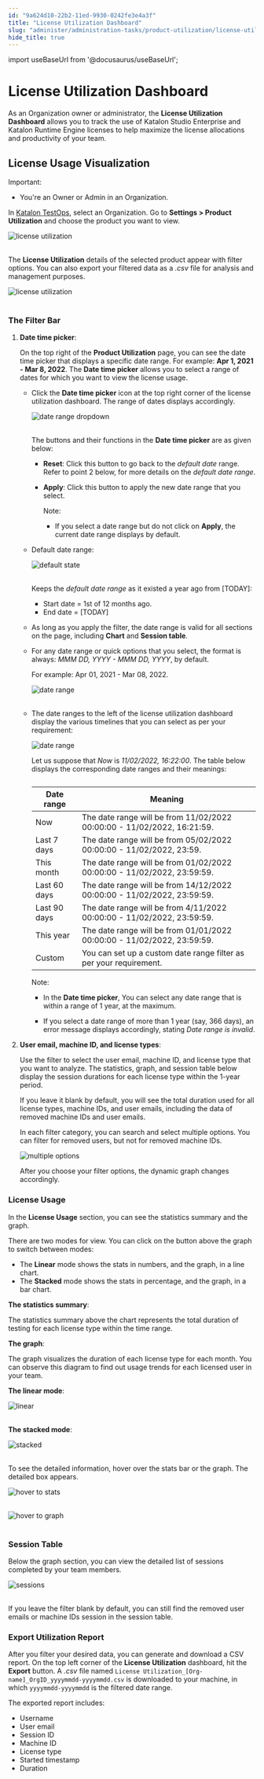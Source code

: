 ```yaml
---
id: "9a624d10-22b2-11ed-9930-0242fe3e4a3f"
title: "License Utilization Dashboard"
slug: "administer/administration-tasks/product-utilization/license-utilization-dashboard"
hide_title: true
---
```

import useBaseUrl from '@docusaurus/useBaseUrl';


# <a id="id" class="anchor_top_offset"/><a id="ariaid-title1" class="anchor_top_offset"/>License Utilization Dashboard

<p xmlns="http://www.w3.org/1999/xhtml" className="p">As an Organization owner or administrator, the <strong className="ph b">License Utilization Dashboard</strong> allows you to track the use of Katalon Studio Enterprise and Katalon Runtime Engine licenses to help maximize the license allocations and productivity of your team.</p> 

## <a id="id_1" class="anchor_top_offset"/>License Usage Visualization

<div xmlns="http://www.w3.org/1999/xhtml" className="note important note_important"><span className="note__title">Important:</span> 
  <ul className="ul"><li className="li">You're an Owner or Admin in an Organization.</li></ul>
</div>
<p xmlns="http://www.w3.org/1999/xhtml" className="p">In <a className="xref j-external-link" href="https://testops.katalon.io/" target="_blank">Katalon TestOps</a>, select an Organization. Go to <strong className="ph b">Settings &gt; Product Utilization</strong> and choose the product you want to view.</p> 
<p xmlns="http://www.w3.org/1999/xhtml" className="p"> <img className="image" src={useBaseUrl("https://github.com/katalon-studio/docs-images/raw/master/katalon-studio/docs/license-utilization-dashboard/K.S.E-8.2.5-license-utilization-dashboard-settings-product_utilization.PNG")} alt="license utilization" /><br /><br /> </p> 
<p xmlns="http://www.w3.org/1999/xhtml" className="p">The <strong className="ph b">License Utilization</strong> details of the selected product appear with filter options. You can also export your filtered data as a <em className="ph i">.csv</em> file for analysis and management purposes.</p> 
<p xmlns="http://www.w3.org/1999/xhtml" className="p"> <img className="image" src={useBaseUrl("https://github.com/katalon-studio/docs-images/raw/master/katalon-studio/docs/license-utilization-dashboard/K.S.E-8.2.5-license-utilization-dashboard-default_state.png")} alt="license utilization" /><br /><br /> </p> 

### <a id="id_2" class="anchor_top_offset"/>The Filter Bar

<ol xmlns="http://www.w3.org/1999/xhtml" className="ol"><li className="li">     <p className="p"><strong className="ph b">Date time picker</strong>:</p>     <p className="p">On the top right of the <strong className="ph b">Product Utilization</strong> page, you can see the date time picker that displays a specific date range. For example: <strong className="ph b">Apr 1, 2021 - Mar 8, 2022</strong>. The <strong className="ph b">Date time picker</strong> allows you to select a range of dates for which you want to view the license usage.</p>     <ul className="ul"><li className="li">         <p className="p">Click the <strong className="ph b">Date time picker</strong> icon at the top right corner of the license utilization dashboard. The range of dates displays accordingly.</p>         <p className="p"> <img className="image" src={useBaseUrl("https://github.com/katalon-studio/docs-images/raw/master/katalon-studio/docs/license-utilization-dashboard/K.S.E-8.2.5-license-utilization-dashboard-date_range_picker.png")} alt="date range dropdown" /><br /><br />         </p>         <p className="p">The buttons and their functions in the <strong className="ph b">Date time picker</strong> are as given below:</p>         <ul className="ul"><li className="li">             <p className="p"> <strong className="ph b">Reset</strong>: Click this button to go back to the <em className="ph i">default date</em> range. Refer to point 2 below, for more details on the <em className="ph i">default date range</em>.</p>           </li><li className="li">             <p className="p"> <strong className="ph b">Apply</strong>: Click this button to apply the new date range that you select.</p>             <div className="note note note_note"><span className="note__title">Note:</span>                <ul className="ul"><li className="li">                   <p className="p">If you select a date range but do not click on <strong className="ph b">Apply</strong>, the current date range displays by default.</p>                 </li></ul>             </div>           </li></ul>       </li><li className="li">         <p className="p">Default date range:</p>         <p className="p"> <img className="image" src={useBaseUrl("https://github.com/katalon-studio/docs-images/raw/4e58d346a97b11c73bc029feb1b84e5a991335bf/katalon-studio/docs/license-utilization-dashboard/K.S.E-8.2.5-license_utilization_default_state.png")} alt="default state" /><br /><br />         </p>         <p className="p">Keeps the <em className="ph i">default date range</em> as it existed a year ago from [TODAY]:</p>         <ul className="ul"><li className="li">Start date = 1st of 12 months ago.</li><li className="li">End date = [TODAY]</li></ul>       </li><li className="li">         <p className="p">As long as you apply the filter, the date range is valid for all sections on the page, including <strong className="ph b">Chart</strong> and <strong className="ph b">Session table</strong>.</p>       </li><li className="li">         <p className="p">For any date range or quick options that you select, the format is always: <em className="ph i">MMM DD, YYYY - MMM DD, YYYY</em>, by default.</p>         <p className="p">For example: Apr 01, 2021 - Mar 08, 2022.</p>         <p className="p"> <img className="image" src={useBaseUrl("https://github.com/katalon-studio/docs-images/raw/master/katalon-studio/docs/license-utilization-dashboard/K.S.E-8.2.5-license-utilization-dashboard-date_format.PNG")} alt="date range" /><br /><br />         </p>       </li><li className="li">         <p className="p">The date ranges to the left of the license utilization dashboard display the various timelines that you can select as per your requirement:</p>         <p className="p"> <img className="image" width={250} src={useBaseUrl("/9a5c59a0-22b2-11ed-9930-0242fe3e4a3f.png")} alt="date range" /></p>         <p className="p">Let us suppose that <em className="ph i">Now</em> is <em className="ph i">11/02/2022, 16:22:00</em>. The table below displays the corresponding date ranges and their meanings:</p>         <table className="table"><caption /><thead className="thead"><tr className><th className="entry anchor_top_offset" id="id_2__entry__1">Date range</th><th className="entry anchor_top_offset" id="id_2__entry__2">Meaning</th></tr></thead><tbody className="tbody"><tr className><td className="entry" headers="id_2__entry__1 id_2__entry__2 ">Now</td><td className="entry" headers="id_2__entry__1 id_2__entry__2 ">The date range will be from 11/02/2022 00:00:00 - 11/02/2022, 16:21:59.</td></tr><tr className><td className="entry" headers="id_2__entry__1 id_2__entry__2 ">Last 7 days</td><td className="entry" headers="id_2__entry__1 id_2__entry__2 ">The date range will be from 05/02/2022 00:00:00 - 11/02/2022, 23:59.</td></tr><tr className><td className="entry" headers="id_2__entry__1 id_2__entry__2 ">This month</td><td className="entry" headers="id_2__entry__1 id_2__entry__2 ">The date range will be from 01/02/2022 00:00:00 - 11/02/2022, 23:59:59.</td></tr><tr className><td className="entry" headers="id_2__entry__1 id_2__entry__2 ">Last 60 days</td><td className="entry" headers="id_2__entry__1 id_2__entry__2 ">The date range will be from 14/12/2022 00:00:00 - 11/02/2022, 23:59:59.</td></tr><tr className><td className="entry" headers="id_2__entry__1 id_2__entry__2 ">Last 90 days</td><td className="entry" headers="id_2__entry__1 id_2__entry__2 ">The date range will be from 4/11/2022 00:00:00 - 11/02/2022, 23:59:59.</td></tr><tr className><td className="entry" headers="id_2__entry__1 id_2__entry__2 ">This year</td><td className="entry" headers="id_2__entry__1 id_2__entry__2 ">The date range will be from 01/01/2022 00:00:00 - 11/02/2022, 23:59:59.</td></tr><tr className><td className="entry" headers="id_2__entry__1 id_2__entry__2 ">Custom</td><td className="entry" headers="id_2__entry__1 id_2__entry__2 ">You can set up a custom date range filter as per your requirement.</td></tr></tbody></table>         <div className="p">           <div className="note note note_note"><span className="note__title">Note:</span>              <ul className="ul"><li className="li">                 <p className="p">In the <strong className="ph b">Date time picker</strong>, You can select any date range that is within a range of 1 year, at the maximum.</p>               </li><li className="li">                 <p className="p">If you select a date range of more than 1 year (say, 366 days), an error message displays accordingly, stating <em className="ph i">Date range is invalid</em>.</p>               </li></ul>           </div>         </div>       </li></ul>   </li><li className="li">     <p className="p"><strong className="ph b">User email, machine ID, and license types</strong>:</p>     <p className="p">Use the filter to select the user email, machine ID, and license type that you want to analyze. The statistics, graph, and session table below display the session durations for each license type within the 1-year period.</p>     <p className="p">If you leave it blank by default, you will see the total duration used for all license types, machine IDs, and user emails, including the data of removed machine IDs and user emails.</p>     <p className="p">In each filter category, you can search and select multiple options. You can filter for removed users, but not for removed machine IDs.</p>     <p className="p"><img className="image" src={useBaseUrl("/9a5b9650-22b2-11ed-9930-0242fe3e4a3f.png")} alt="multiple options" /></p>     <p className="p">After you choose your filter options, the dynamic graph changes accordingly.</p>   </li></ol> 

### <a id="id_3" class="anchor_top_offset"/>License Usage

<p xmlns="http://www.w3.org/1999/xhtml" className="p">In the <strong className="ph b">License Usage</strong> section, you can see the statistics summary and the graph.</p> 
<p xmlns="http://www.w3.org/1999/xhtml" className="p">There are two modes for view. You can click on the button above the graph to switch between modes:</p> 
<ul xmlns="http://www.w3.org/1999/xhtml" className="ul"><li className="li">The <strong className="ph b">Linear</strong> mode shows the stats in numbers, and the graph, in a line chart.</li><li className="li">The <strong className="ph b">Stacked</strong> mode shows the stats in percentage, and the graph, in a bar chart.</li></ul> 
<p xmlns="http://www.w3.org/1999/xhtml" className="p"><strong className="ph b">The statistics summary</strong>:</p> 
<p xmlns="http://www.w3.org/1999/xhtml" className="p">The statistics summary above the chart represents the total duration of testing for each license type within the time range.</p> 
<p xmlns="http://www.w3.org/1999/xhtml" className="p"><strong className="ph b">The graph</strong>:</p> 
<p xmlns="http://www.w3.org/1999/xhtml" className="p">The graph visualizes the duration of each license type for each month. You can observe this diagram to find out usage trends for each licensed user in your team.</p> 
<p xmlns="http://www.w3.org/1999/xhtml" className="p"> <strong className="ph b">The linear mode</strong>:</p> 
<p xmlns="http://www.w3.org/1999/xhtml" className="p"> <img className="image" src={useBaseUrl("https://github.com/katalon-studio/docs-images/raw/master/katalon-studio/docs/license-utilization-dashboard/linear-example.png")} alt="linear" /><br /><br /> </p> 
<p xmlns="http://www.w3.org/1999/xhtml" className="p"> <strong className="ph b">The stacked mode</strong>:</p> 
<p xmlns="http://www.w3.org/1999/xhtml" className="p"> <img className="image" src={useBaseUrl("https://github.com/katalon-studio/docs-images/raw/master/katalon-studio/docs/license-utilization-dashboard/stacked%20mode.png")} alt="stacked" /><br /><br /> </p> 
<p xmlns="http://www.w3.org/1999/xhtml" className="p">To see the detailed information, hover over the stats bar or the graph. The detailed box appears.</p> 
<p xmlns="http://www.w3.org/1999/xhtml" className="p"> <img className="image" src={useBaseUrl("https://github.com/katalon-studio/docs-images/raw/master/katalon-studio/docs/license-utilization-dashboard/hover-statistic.png")} alt="hover to stats" /><br /><br /> </p> 
<p xmlns="http://www.w3.org/1999/xhtml" className="p"> <img className="image" src={useBaseUrl("https://github.com/katalon-studio/docs-images/raw/master/katalon-studio/docs/license-utilization-dashboard/hover-graph.png")} alt="hover to graph" /><br /><br /> </p> 

### <a id="id_4" class="anchor_top_offset"/>Session Table

<p xmlns="http://www.w3.org/1999/xhtml" className="p">Below the graph section, you can view the detailed list of sessions completed by your team members.</p> 
<p xmlns="http://www.w3.org/1999/xhtml" className="p"> <img className="image" src={useBaseUrl("https://github.com/katalon-studio/docs-images/raw/4e58d346a97b11c73bc029feb1b84e5a991335bf/katalon-studio/docs/license-utilization-dashboard/K.S.E-8.2.5-license-utilization-dashboard-session_table.png")} alt="sessions" /><br /><br /> </p> 
<p xmlns="http://www.w3.org/1999/xhtml" className="p">If you leave the filter blank by default, you can still find the removed user emails or machine IDs session in the session table.</p> 

### <a id="id_5" class="anchor_top_offset"/>Export Utilization Report

<p xmlns="http://www.w3.org/1999/xhtml" className="p">After you filter your desired data, you can generate and   download a CSV report. On the top left corner of the   <strong className="ph b">License Utilization</strong> dashboard, hit the   <strong className="ph b">Export</strong> button. A <em className="ph i">.csv</em> file named    <code className="ph codeph">License Utilization_[Org-name]_OrgID_yyyymmdd-yyyymmdd.csv</code>         is   downloaded to your machine, in which <code className="ph codeph">yyyymmdd-yyyymmdd</code>   is the filtered date range.</p> 
<p xmlns="http://www.w3.org/1999/xhtml" className="p">The exported report includes:</p> 
<ul xmlns="http://www.w3.org/1999/xhtml" className="ul"><li className="li">Username</li><li className="li">User email</li><li className="li">Session ID</li><li className="li">Machine ID</li><li className="li">License type</li><li className="li">Started timestamp</li><li className="li">Duration</li></ul> 
